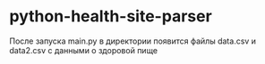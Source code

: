 # python-health-site-parser
После запуска main.py в директории появится файлы data.csv и data2.csv с данными о здоровой пище
